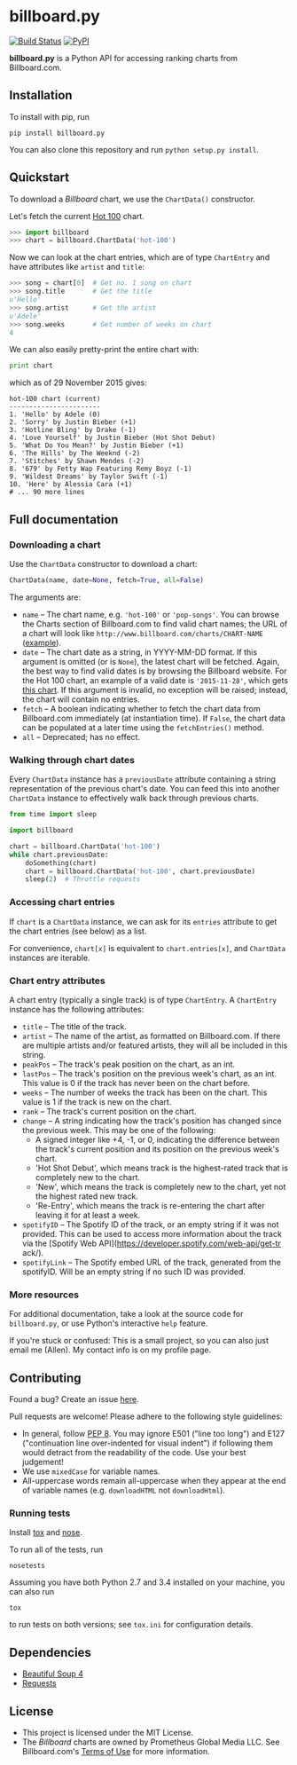billboard.py
============

[![Build Status](https://travis-ci.org/guoguo12/billboard-charts.svg)](https://travis-ci.org/guoguo12/billboard-charts)
[![PyPI](https://img.shields.io/pypi/dm/billboard.py.svg)](https://pypi.python.org/pypi/billboard.py)

**billboard.py** is a Python API for accessing ranking charts from Billboard.com.

Installation
------------

To install with pip, run

```
pip install billboard.py
```

You can also clone this repository and run `python setup.py install`.

Quickstart
----------

To download a *Billboard* chart, we use the `ChartData()` constructor.

Let's fetch the current [Hot 100](http://www.billboard.com/charts/hot-100) chart.

```Python
>>> import billboard
>>> chart = billboard.ChartData('hot-100')
```

Now we can look at the chart entries, which are of type `ChartEntry` and have attributes like `artist` and `title`:

```Python
>>> song = chart[0]  # Get no. 1 song on chart
>>> song.title       # Get the title
u'Hello'
>>> song.artist      # Get the artist
u'Adele'
>>> song.weeks       # Get number of weeks on chart
4
```

We can also easily pretty-print the entire chart with:

```Python
print chart
```

which as of 29 November 2015 gives:

```
hot-100 chart (current)
-----------------------
1. 'Hello' by Adele (0)
2. 'Sorry' by Justin Bieber (+1)
3. 'Hotline Bling' by Drake (-1)
4. 'Love Yourself' by Justin Bieber (Hot Shot Debut)
5. 'What Do You Mean?' by Justin Bieber (+1)
6. 'The Hills' by The Weeknd (-2)
7. 'Stitches' by Shawn Mendes (-2)
8. '679' by Fetty Wap Featuring Remy Boyz (-1)
9. 'Wildest Dreams' by Taylor Swift (-1)
10. 'Here' by Alessia Cara (+1)
# ... 90 more lines
```

Full documentation
------------------

### Downloading a chart

Use the `ChartData` constructor to download a chart:

```Python
ChartData(name, date=None, fetch=True, all=False)
```

The arguments are:

* `name` &ndash; The chart name, e.g. `'hot-100'` or `'pop-songs'`. You can browse the Charts section of Billboard.com to find valid chart names; the URL of a chart will look like `http://www.billboard.com/charts/CHART-NAME` ([example](http://www.billboard.com/charts/artist-100)).
* `date` &ndash; The chart date as a string, in YYYY-MM-DD format. If this argument is omitted (or is `None`), the latest chart will be fetched. Again, the best way to find valid dates is by browsing the Billboard website. For the Hot 100 chart, an example of a valid date is `'2015-11-28'`, which gets [this chart](http://www.billboard.com/charts/hot-100/2015-11-28). If this argument is invalid, no exception will be raised; instead, the chart will contain no entries.
* `fetch` &ndash; A boolean indicating whether to fetch the chart data from Billboard.com immediately (at instantiation time). If `False`, the chart data can be populated at a later time using the `fetchEntries()` method.
* `all` &ndash; Deprecated; has no effect.

### Walking through chart dates

Every `ChartData` instance has a `previousDate` attribute containing a string representation of the previous chart's date. You can feed this into another `ChartData` instance to effectively walk back through previous charts.

```python
from time import sleep

import billboard

chart = billboard.ChartData('hot-100')
while chart.previousDate:
    doSomething(chart)
    chart = billboard.ChartData('hot-100', chart.previousDate)
    sleep(2)  # Throttle requests
``` 

### Accessing chart entries

If `chart` is a `ChartData` instance, we can ask for its `entries` attribute to get the chart entries (see below) as a list.

For convenience, `chart[x]` is equivalent to `chart.entries[x]`, and `ChartData` instances are iterable.

### Chart entry attributes

A chart entry (typically a single track) is of type `ChartEntry`. A `ChartEntry` instance has the following attributes:

* `title` &ndash; The title of the track.
* `artist` &ndash; The name of the artist, as formatted on Billboard.com. If there are multiple artists and/or featured artists, they will all be included in this string.
* `peakPos` &ndash; The track's peak position on the chart, as an int.
* `lastPos` &ndash; The track's position on the previous week's chart, as an int. This value is 0 if the track has never been on the chart before.
* `weeks` &ndash; The number of weeks the track has been on the chart. This value is 1 if the track is new on the chart.
* `rank` &ndash; The track's current position on the chart.
* `change` &ndash; A string indicating how the track's position has changed since the previous week. This may be one of the following:
  * A signed integer like +4, -1, or 0, indicating the difference between the track's current position and its position on the previous week's chart.
  * 'Hot Shot Debut', which means track is the highest-rated track that is completely new to the chart.
  * 'New', which means the track is completely new to the chart, yet not the highest rated new track.
  * 'Re-Entry', which means the track is re-entering the chart after leaving it for at least a week.
* `spotifyID` &ndash; The Spotify ID of the track, or an empty string if it was not provided. This can be used to access more information about the track via the [Spotify Web API](https://developer.spotify.com/web-api/get-tr ack/).
* `spotifyLink` &ndash; The Spotify embed URL of the track, generated from the spotifyID. Will be an empty string if no such ID was provided.



### More resources

For additional documentation, take a look at the source code for `billboard.py`, or use Python's interactive `help` feature.

If you're stuck or confused: This is a small project, so you can also just email me (Allen). My contact info is on my profile page.

Contributing
------------

Found a bug? Create an issue [here](https://github.com/guoguo12/billboard-charts/issues).

Pull requests are welcome! Please adhere to the following style guidelines:

* In general, follow [PEP 8](https://www.python.org/dev/peps/pep-0008/). You may ignore E501 ("line too long") and E127 ("continuation line over-indented for visual indent") if following them would detract from the readability of the code. Use your best judgement!
* We use `mixedCase` for variable names.
* All-uppercase words remain all-uppercase when they appear at the end of variable names (e.g. `downloadHTML` not `downloadHtml`).

### Running tests

Install [tox](https://tox.readthedocs.org/en/latest/) and [nose](https://nose.readthedocs.org/en/latest/).

To run all of the tests, run

```
nosetests
```

Assuming you have both Python 2.7 and 3.4 installed on your machine, you can also run

```
tox
```

to run tests on both versions; see `tox.ini` for configuration details.

Dependencies
------------
* [Beautiful Soup 4](http://www.crummy.com/software/BeautifulSoup/)
* [Requests](http://requests.readthedocs.org/en/latest/) 

License
-------

* This project is licensed under the MIT License.
* The *Billboard* charts are owned by Prometheus Global Media LLC. See Billboard.com's [Terms of Use](http://www.billboard.com/terms-of-use) for more information.
